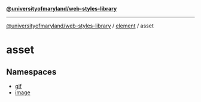 [**@universityofmaryland/web-styles-library**](../../../README.md)

***

[@universityofmaryland/web-styles-library](../../../README.md) / [element](../../README.md) / asset

# asset

## Namespaces

- [gif](namespaces/gif/README.md)
- [image](namespaces/image/README.md)
